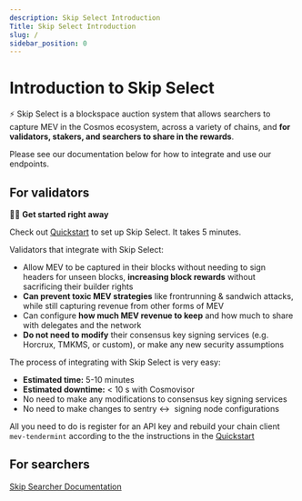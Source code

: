```yaml
---
description: Skip Select Introduction
Title: Skip Select Introduction
slug: /
sidebar_position: 0
---
```


# Introduction to Skip Select

<aside>
⚡ Skip Select is a blockspace auction system that allows searchers to capture MEV in the Cosmos ecosystem, across a variety of chains, and <b>for validators, stakers, and searchers to share in the rewards</b>. 

Please see our documentation below for how to integrate and use our endpoints.

</aside>


## **For validators**
<aside>
🏃‍♂️ <b> Get started right away </b>

Check out [Quickstart](./validator/0-quickstart.md) to set up Skip Select. It takes 5 minutes. 

</aside>

Validators that integrate with Skip Select:

- Allow MEV to be captured in their blocks without needing to sign headers for unseen blocks, **increasing block rewards** without sacrificing their builder rights
- **Can prevent toxic MEV strategies** like frontrunning & sandwich attacks, while still capturing revenue from other forms of MEV
- Can configure **how much MEV revenue to keep** and how much to share with delegates and the network
- **Do not need to modify** their consensus key signing services (e.g. Horcrux, TMKMS, or custom), or make any new security assumptions


The process of integrating with Skip Select is very easy:

- **Estimated time:** 5-10 minutes
- **Estimated downtime:** < 10 s with Cosmovisor
- No need to make any modifications to consensus key signing services
- No need to make changes to sentry ↔  signing node configurations

All you need to do is register for an API key and rebuild your chain client `mev-tendermint` according to the 
the instructions in the [Quickstart](./validator/0-quickstart.md)

## **For searchers**

[Skip Searcher Documentation](./2-searcher.md)
